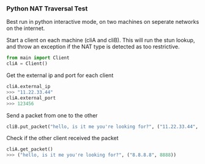 ### Python NAT Traversal Test ###

Best run in python interactive mode, on two machines on seperate networks on the internet.

Start a client on each machine (cliA and cliB). This will run the stun lookup, and throw an exception if the NAT type is detected as too restrictive.
```python
from main import Client
cliA = Client()
```

Get the external ip and port for each client
```python
cliA.external_ip
>>> "11.22.33.44"
cliA.external_port
>>> 123456
```

Send a packet from one to the other
```python
cliB.put_packet("hello, is it me you're looking for?", ("11.22.33.44", 123456))
```

Check if the other client received the packet
```python
cliA.get_packet()
>>> ("hello, is it me you're looking for?", ("8.8.8.8", 8888))
```